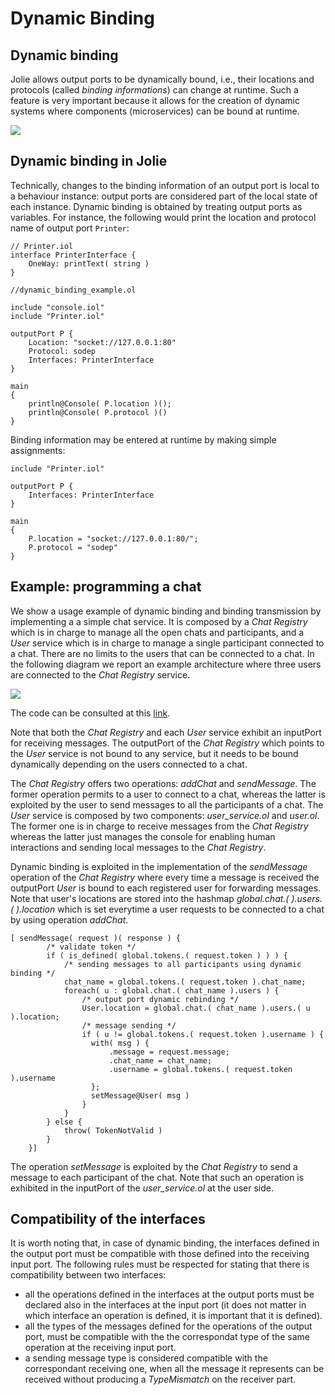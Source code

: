 # Dynamic Binding

## Dynamic binding

Jolie allows output ports to be dynamically bound, i.e., their locations and protocols \(called _binding informations_\) can change at runtime. Such a feature is very important because it allows for the creation of dynamic systems where components \(microservices\) can be bound at runtime.

![](../../.gitbook/assets/dynamicbinding.png)

## Dynamic binding in Jolie

Technically, changes to the binding information of an output port is local to a behaviour instance: output ports are considered part of the local state of each instance. Dynamic binding is obtained by treating output ports as variables. For instance, the following would print the location and protocol name of output port `Printer`:

```jolie
// Printer.iol
interface PrinterInterface {
    OneWay: printText( string )
}

//dynamic_binding_example.ol

include "console.iol"
include "Printer.iol"

outputPort P {
    Location: "socket://127.0.0.1:80"
    Protocol: sodep
    Interfaces: PrinterInterface
}

main
{
    println@Console( P.location )();
    println@Console( P.protocol )()
}
```

Binding information may be entered at runtime by making simple assignments:

```jolie
include "Printer.iol"

outputPort P {
    Interfaces: PrinterInterface
}

main
{
    P.location = "socket://127.0.0.1:80/";
    P.protocol = "sodep"
}
```

## Example: programming a chat

We show a usage example of dynamic binding and binding transmission by implementing a a simple chat service. It is composed by a _Chat Registry_ which is in charge to manage all the open chats and participants, and a _User_ service which is in charge to manage a single participant connected to a chat. There are no limits to the users that can be connected to a chat. In the following diagram we report an example architecture where three users are connected to the _Chat Registry_ service.

![](../../.gitbook/assets/chat_example.png)

The code can be consulted at this [link](https://github.com/jolie/examples/tree/master/02_basics/8_dynamicbinding).

Note that both the _Chat Registry_ and each _User_ service exhibit an inputPort for receiving messages. The outputPort of the _Chat Registry_ which points to the _User_ service is not bound to any service, but it needs to be bound dynamically depending on the users connected to a chat.

The _Chat Registry_ offers two operations: _addChat_ and _sendMessage_. The former operation permits to a user to connect to a chat, whereas the latter is exploited by the user to send messages to all the participants of a chat. The _User_ service is composed by two components: _user\_service.ol_ and _user.ol_. The former one is in charge to receive messages from the _Chat Registry_ whereas the latter just manages the console for enabling human interactions and sending local messages to the _Chat Registry_.

Dynamic binding is exploited in the implementation of the _sendMessage_ operation of the _Chat Registry_ where every time a message is received the outputPort _User_ is bound to each registered user for forwarding messages. Note that user's locations are stored into the hashmap _global.chat.\(  \).users.\(  \).location_ which is set everytime a user requests to be connected to a chat by using operation _addChat_.

```jolie
[ sendMessage( request )( response ) {
        /* validate token */
        if ( is_defined( global.tokens.( request.token ) ) ) {
            /* sending messages to all participants using dynamic binding */
            chat_name = global.tokens.( request.token ).chat_name;
            foreach( u : global.chat.( chat_name ).users ) {
                /* output port dynamic rebinding */
                User.location = global.chat.( chat_name ).users.( u ).location;
                /* message sending */
                if ( u != global.tokens.( request.token ).username ) {
                  with( msg ) {
                      .message = request.message;
                      .chat_name = chat_name;
                      .username = global.tokens.( request.token ).username
                  };
                  setMessage@User( msg )
                }
            }
        } else {
            throw( TokenNotValid )
        }
    }]
```

The operation _setMessage_ is exploited by the _Chat Registry_ to send a message to each participant of the chat. Note that such an operation is exhibited in the inputPort of the _user\_service.ol_ at the user side.

## Compatibility of the interfaces

It is worth noting that, in case of dynamic binding, the interfaces defined in the output port must be compatible with those defined into the receiving input port. The following rules must be respected for stating that there is compatibility between two interfaces:

* all the operations defined in the interfaces at the output ports must be declared also in the interfaces at the input port \(it does not matter in which interface an operation is defined, it is important that it is defined\).
* all the types of the messages defined for the operations of the output port, must be compatible with the the correspondat type of the same operation at the receiving input port.
* a sending message type is considered compatible with the correspondant receiving one, when all the message it represents can be received without producing a _TypeMismatch_ on the receiver part.

